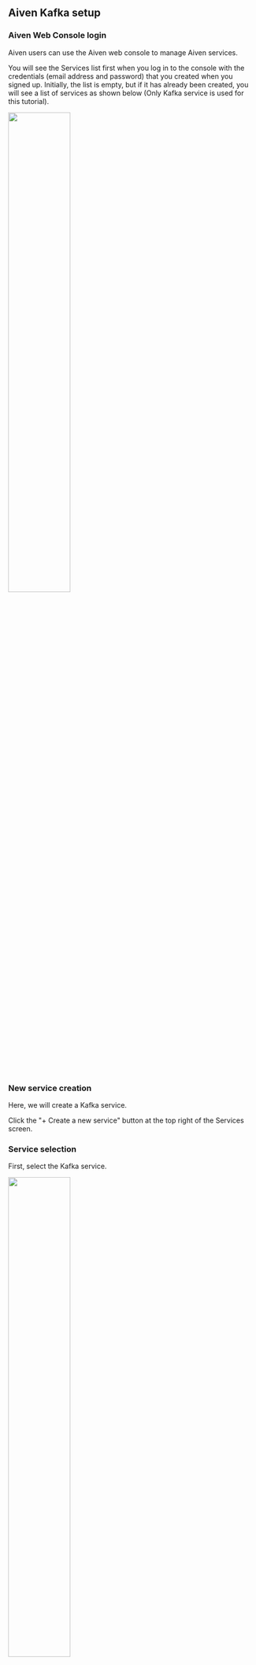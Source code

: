 ## Aiven Kafka setup

### Aiven Web Console login

Aiven users can use the Aiven web console to manage Aiven services.

You will see the Services list first when you log in to the console with the credentials (email address and password) that you created when you signed up. Initially, the list is empty, but if it has already been created, you will see a list of services as shown below (Only Kafka service is used for this tutorial).

<img src = "https://qiita-image-store.s3.ap-northeast-1.amazonaws.com/0/176567/8b0e55a3-ac3d-50c7-961c-18feca9979ec.png" width = 50%>

### New service creation

Here, we will create a Kafka service.

Click the "+ Create a new service" button at the top right of the Services screen.

### Service selection

First, select the Kafka service.


<img src = "https://qiita-image-store.s3.ap-northeast-1.amazonaws.com/0/176567/e64d98f5-8762-7469-06da-013b2b1e2992.png" width = 50%>

You can also select the version from the pull-down (use default, Apache Kafka 3.1.0, for this tutorial).



<img src = "https://qiita-image-store.s3.ap-northeast-1.amazonaws.com/0/176567/0eb9bd4e-4574-58cf-6346-3ceff0e56195.png" width = 50%>

### Cloud provider selection

Select the cloud provider for the service.
You have a wide range of options, as follows.


<img src = "https://qiita-image-store.s3.ap-northeast-1.amazonaws.com/0/176567/b4114abf-0fb5-f6f0-bc73-47a7c9b5242f.png" width = 50%>

Here, we will use Google Cloud.

### Region selection

Then select a region.


<img src = "https://qiita-image-store.s3.ap-northeast-1.amazonaws.com/0/176567/bab42dab-67c4-e874-9d07-f65e10588a0a.png" width = 50%>


Prices may vary by provider and region.
The service summary on the right side of the console shows the pricing for the selected option.


<img src = "https://qiita-image-store.s3.ap-northeast-1.amazonaws.com/0/176567/36694952-006b-ea3f-9135-1024cfc957dc.png" width = 30%>

### Service plan selection

Next, select a service plan.

There are categories like Startup, Business, and Premium, which present a wide range of combinations of the number of servers, memory, CPUs, nodes, disk resources, etc.

<img src = "https://qiita-image-store.s3.ap-northeast-1.amazonaws.com/0/176567/a827fa1d-fb70-4f61-e81c-18636035ae61.png" width = 50%>

Here, select "Startup-2" on the Startup tab.

### Service name


Enter the name of the service. A random character is provided by default. You can change the name to something easy to recognize. Here, it is replaced with "test".

<img src = "https://qiita-image-store.s3.ap-northeast-1.amazonaws.com/0/176567/e181391e-a304-8ef3-2ea4-3cfda30180bd.png" width = 50%>

### Service creation execution and confirmation

Finally, click "+ Create Service" under the Service Summary on the right side of the console.

The new service will be added to the service list as shown below.

![image.png](https://qiita-image-store.s3.ap-northeast-1.amazonaws.com/0/176567/ec303810-7b79-3eb3-0883-96923d0393bb.png)

It will take some time before the service is available.
The status indicator allows you to check the creation status.


While building a service, you can select a specific service from the service list to display the view for that service. 
Access the Overview tab, verify that the status is "RUNNING", and start using the service.

### Kafka Cluster Configuration

#### Connection information

On the Overview tab, you can check the connection information to the Aiven Kafka cluster. It is used later when you use the Python program provided by this tutorial.

<img src = "https://qiita-image-store.s3.ap-northeast-1.amazonaws.com/0/176567/4279227d-8149-535d-73c9-b934598c34b9.png" width = 50%>

Here, the following "Service URI" is used in my case. You will use your own URI.

> kafka-test-yoshiyuki-e281.aivencloud.com: 10779

You can also download the Access Key, Access Certificate, and CA Certificate.

You will use these from the Python program in a later step.


#### Basic settings: REST enablement

Following the connection information, basic setting items are lined up.


<img src = "https://qiita-image-store.s3.ap-northeast-1.amazonaws.com/0/176567/d0214ecb-d54b-0915-89e6-3784a9ffe2ee.png" width = 50%>

Enable the REST API to see the content of the messages fed to your Kafka cluster in a later step.



<img src = "https://qiita-image-store.s3.ap-northeast-1.amazonaws.com/0/176567/35ef6756-0bb1-df61-319c-66caa4f3737a.png" width = 50%>

#### Advanced settings

There is an Advanced configuration section at the end of the Overview screen.
Here, enable `auto_create_topics_enable` as shown below to simplify the preparation on the cluster side when executing the data feed program.


<img src = "https://qiita-image-store.s3.ap-northeast-1.amazonaws.com/0/176567/446d43c7-cad7-1bec-2eef-f45ae9ce90ed.png" width = 50%>

When adding a new setting item, click the "+ Add configuration option" link, then setting candidates will be displayed as shown below.

<img src = "https://qiita-image-store.s3.ap-northeast-1.amazonaws.com/0/176567/d659102e-141d-f706-686b-7c82952a1668.png" width = 50%>

You've completed the Kafka cluster setup.


[Back to Table of Contents](./contents_en.md)
